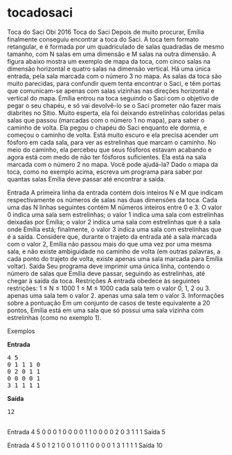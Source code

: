 # tocadosaci
Toca do Saci Obi 2016
Toca do Saci
Depois de muito procurar, Emília finalmente conseguiu encontrar a toca do Saci. A toca tem formato retangular, e é formada por um quadriculado de salas quadradas de mesmo tamanho, com N salas em uma dimensão e M salas na outra dimensão. A figura abaixo mostra um exemplo de mapa da toca, com cinco salas na dimensão horizontal e quatro salas na dimensão vertical. Há uma única entrada, pela sala marcada com o número 3 no mapa. As salas da toca são muito parecidas, para confundir quem tenta encontrar o Saci, e têm portas que comunicam-se apenas com salas vizinhas nas direções horizontal e vertical do mapa. Emília entrou na toca seguindo o Saci com o objetivo de pegar o seu chapéu, e só vai devolvê-lo se o Saci prometer não fazer mais diabrites no Sítio. Muito esperta, ela foi deixando estrelinhas coloridas pelas salas que passou (marcadas com o número 1 no mapa), para saber o caminho de volta. Ela pegou o chapéu do Saci enquanto ele dormia, e começou o caminho de volta. Está muito escuro e ela precisa acender um fósforo em cada sala, para ver as estrelinhas que marcam o caminho. No meio do caminho, ela percebeu que seus fósforos estavam acabando e agora está com medo de não ter fósforos suficientes. Ela está na sala marcada com o número 2 no mapa. Você pode ajudá-la? Dado o mapa da toca, como no exemplo acima, escreva um programa para saber por quantas salas Emília deve passar até encontrar a saída.

Entrada
A primeira linha da entrada contém dois inteiros N e M que indicam respectivamente os números de salas nas duas dimensões da toca. Cada uma das N linhas seguintes contém M números inteiros entre 0 e 3. O valor 0 indica uma sala sem estrelinhas; o valor 1 indica uma sala com estrelinhas deixadas por Emília; o valor 2 indica uma sala com estrelinhas que é a sala onde Emília está; finalmente, o valor 3 indica uma sala com estrelinhas que é a saída. Considere que, durante o trajeto da entrada até a sala marcada com o valor 2, Emília não passou mais do que uma vez por uma mesma sala, e não existe ambiguidade no caminho de volta (em outras palavras, a cada ponto do trajeto de volta, existe apenas uma sala marcada para Emília voltar).
Saída
Seu programa deve imprimir uma única linha, contendo o número de salas que Emília deve passar, seguindo as estrelinhas, até chegar à saída da toca.
Restrições
A entrada obedece às seguintes restrições:
1 ≤ N ≤ 1000
1 ≤ M ≤ 1000
cada sala tem o valor 0, 1, 2 ou 3.
apenas uma sala tem o valor 2.
apenas uma sala tem o valor 3.
Informações sobre a pontuação
Em um conjunto de casos de teste equivalente a 20 pontos, Emília está em uma sala que só possui uma sala vizinha com estrelinhas (como no exemplo 1).

Exemplos
<tr>
    <td valign="top" width="50%">
      <b>Entrada</b>
      <pre>4 5
0 1 1 1 0
0 2 0 1 1
0 0 0 0 1
3 1 1 1 1
</pre>
      </td>
    <td valign="top" width="50%">
      <b>Saída</b>
      <pre>12
	</pre>
      </td>
    </tr>
	
 

Entrada
4 5
0 0 0 1 0
0 0 0 1 1
0 0 0 0 2
0 3 1 1 1
Saída
5
	
 

Entrada
4 5
0 1 2 1 0
0 1 0 1 1
0 0 0 0 1
3 1 1 1 1
Saída
10
	
